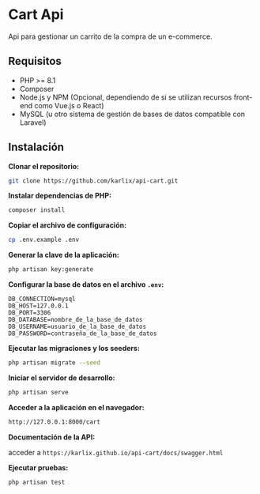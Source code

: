 # Cart Api

Api para gestionar un carrito de la compra de un e-commerce.

## Requisitos

- PHP >= 8.1
- Composer
- Node.js y NPM (Opcional, dependiendo de si se utilizan recursos front-end como Vue.js o React)
- MySQL (u otro sistema de gestión de bases de datos compatible con Laravel)

## Instalación

**Clonar el repositorio:**

```bash
git clone https://github.com/karlix/api-cart.git
```

**Instalar dependencias de PHP:**

```bash
composer install
```

**Copiar el archivo de configuración:**

```bash
cp .env.example .env
```

**Generar la clave de la aplicación:**

```bash
php artisan key:generate
```

**Configurar la base de datos en el archivo `.env`:**

```env
DB_CONNECTION=mysql
DB_HOST=127.0.0.1
DB_PORT=3306
DB_DATABASE=nombre_de_la_base_de_datos
DB_USERNAME=usuario_de_la_base_de_datos
DB_PASSWORD=contraseña_de_la_base_de_datos
```

**Ejecutar las migraciones y los seeders:**

```bash
php artisan migrate --seed
```

**Iniciar el servidor de desarrollo:**

```bash
php artisan serve
```

**Acceder a la aplicación en el navegador:**

```bash
http://127.0.0.1:8000/cart
```

**Documentación de la API:**

acceder a `https://karlix.github.io/api-cart/docs/swagger.html`

**Ejecutar pruebas:**

```bash
php artisan test
```
